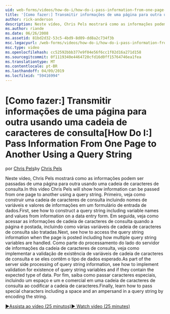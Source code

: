 ```yaml
---
uid: web-forms/videos/how-do-i/how-do-i-pass-information-from-one-page-to-another-using-a-query-string
title: '[Como fazer:] Transmitir informações de uma página para outra usando uma cadeia de caracteres de consulta | Microsoft Docs'
author: rick-anderson
description: Neste vídeo, Chris Pels mostrará como as informações podem ser passadas de uma página para outra usando uma cadeia de caracteres de consulta. Primeiro, veja como construir uma cadeia de caracteres de consulta em...
ms.author: riande
ms.date: 06/26/2008
ms.assetid: 81bd2d32-53c5-4bd9-8d09-dd8a2c734f3b
msc.legacyurl: /web-forms/videos/how-do-i/how-do-i-pass-information-from-one-page-to-another-using-a-query-string
msc.type: video
ms.openlocfilehash: cc52592bbb377e9f04e56f6cc1f02d16a271d158
ms.sourcegitcommit: 0f1119340e4464720cfd16d0ff15764746ea1fea
ms.translationtype: MT
ms.contentlocale: pt-BR
ms.lasthandoff: 04/09/2019
ms.locfileid: "59416994"
---
```

# <a name="how-do-i-pass-information-from-one-page-to-another-using-a-query-string"></a><span data-ttu-id="fcf9d-104">[Como fazer:] Transmitir informações de uma página para outra usando uma cadeia de caracteres de consulta</span><span class="sxs-lookup"><span data-stu-id="fcf9d-104">[How Do I:] Pass Information From One Page to Another Using a Query String</span></span>

<span data-ttu-id="fcf9d-105">por [Chris Pels](https://twitter.com/chrispels)</span><span class="sxs-lookup"><span data-stu-id="fcf9d-105">by [Chris Pels](https://twitter.com/chrispels)</span></span>

<span data-ttu-id="fcf9d-106">Neste vídeo, Chris Pels mostrará como as informações podem ser passadas de uma página para outra usando uma cadeia de caracteres de consulta.</span><span class="sxs-lookup"><span data-stu-id="fcf9d-106">In this video Chris Pels will show how information can be passed from one page to another using a query string.</span></span> <span data-ttu-id="fcf9d-107">Primeiro, veja como construir uma cadeia de caracteres de consulta incluindo nomes de variáveis e valores de informações em um formulário de entrada de dados.</span><span class="sxs-lookup"><span data-stu-id="fcf9d-107">First, see how to construct a query string including variable names and values from information on a data entry form.</span></span> <span data-ttu-id="fcf9d-108">Em seguida, veja como acessar as informações de cadeia de caracteres de consulta quando a página é postada, incluindo como várias variáveis de cadeia de caracteres de consulta são tratadas.</span><span class="sxs-lookup"><span data-stu-id="fcf9d-108">Next, see how to access the query string information when the page is posted including how multiple query string variables are handled.</span></span> <span data-ttu-id="fcf9d-109">Como parte do processamento do lado do servidor de informações da cadeia de caracteres de consulta, veja como implementar a validação de existência de variáveis de cadeia de caracteres de consulta e se eles contêm o tipo de dados esperado.</span><span class="sxs-lookup"><span data-stu-id="fcf9d-109">As part of the server side processing of query string information, see how to implement validation for existence of query string variables and if they contain the expected type of data.</span></span> <span data-ttu-id="fcf9d-110">Por fim, saiba como passar caracteres especiais, incluindo um espaço e um e comercial em uma cadeia de caracteres de consulta ao codificar a cadeia de caracteres.</span><span class="sxs-lookup"><span data-stu-id="fcf9d-110">Finally, learn how to pass special characters including a space and an ampersand in a query string by encoding the string.</span></span>

[<span data-ttu-id="fcf9d-111">&#9654;Assista ao vídeo (25 minutos)</span><span class="sxs-lookup"><span data-stu-id="fcf9d-111">&#9654; Watch video (25 minutes)</span></span>](https://channel9.msdn.com/Blogs/ASP-NET-Site-Videos/how-do-i-pass-information-from-one-page-to-another-using-a-query-string)
